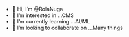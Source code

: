 - 👋 Hi, I’m @RolaNuga
- 👀 I’m interested in ...CMS
- 🌱 I’m currently learning ...AI/ML
- 💞️ I’m looking to collaborate on ...Many things

<!---
RolaNuga/RolaNuga is a ✨ special ✨ repository because its `README.md` (this file) appears on your GitHub profile.
You can click the Preview link to take a look at your changes.
--->
